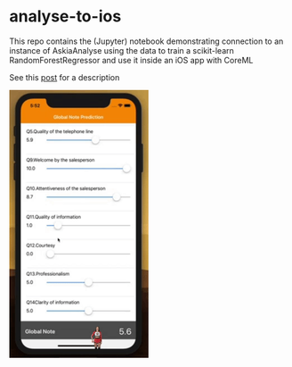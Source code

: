 # analyse-to-ios
This repo contains the (Jupyter) notebook demonstrating connection to an instance of AskiaAnalyse using the data to train a scikit-learn RandomForestRegressor
and use it inside an iOS app with CoreML

See this [post](https://blog.askia.com/askiaanalysis/pragmatic-machine-learning---from-analyse-to-ios/) for a description

![](prediction.gif)
